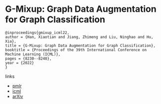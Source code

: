 # G-Mixup: Graph Data Augmentation for Graph Classification

```
@inproceedings{gmixup_icml22,
author = {Han, Xiaotian and Jiang, Zhimeng and Liu, Ninghao and Hu, Xia},
title = {G-Mixup: Graph Data Augmentation for Graph Classification},
booktitle = {Proceedings of the 39th International Conference on Machine Learning (ICML)},
pages = {8230--8248},
year = {2022}
}
```

links
 - [pmlr](https://proceedings.mlr.press/v162/han22c.html)
- [icml](https://icml.cc/Conferences/2022/Schedule?showEvent=16666)
- [arXiv](https://arxiv.org/abs/2202.07179)
